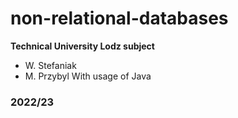 # non-relational-databases
**Technical University Lodz subject**
- W. Stefaniak
- M. Przybyl 
With usage of Java
### 2022/23
